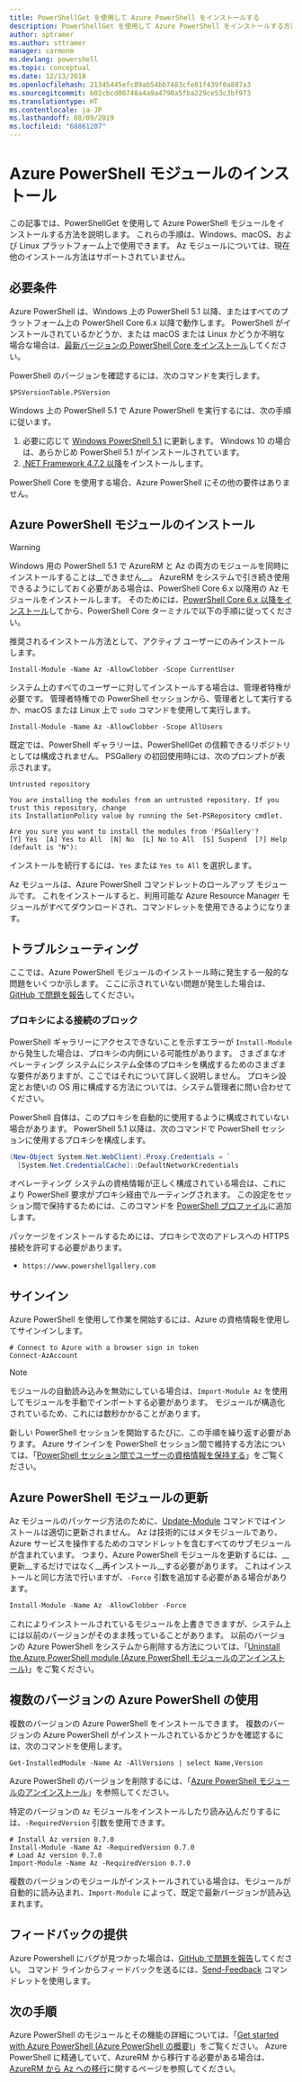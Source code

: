 ```yaml
---
title: PowerShellGet を使用して Azure PowerShell をインストールする
description: PowerShellGet を使用して Azure PowerShell をインストールする方法
author: sptramer
ms.author: sttramer
manager: carmonm
ms.devlang: powershell
ms.topic: conceptual
ms.date: 12/13/2018
ms.openlocfilehash: 21345445efc89ab54bb7483cfe81f439f0a887a3
ms.sourcegitcommit: b02cbcd00748a4a9a4790a5fba229ce53c3bf973
ms.translationtype: HT
ms.contentlocale: ja-JP
ms.lasthandoff: 08/09/2019
ms.locfileid: "68861207"
---
```

# <a name="install-the-azure-powershell-module"></a>Azure PowerShell モジュールのインストール

この記事では、PowerShellGet を使用して Azure PowerShell モジュールをインストールする方法を説明します。 これらの手順は、Windows、macOS、および Linux プラットフォーム上で使用できます。 Az モジュールについては、現在他のインストール方法はサポートされていません。

## <a name="requirements"></a>必要条件

Azure PowerShell は、Windows 上の PowerShell 5.1 以降、またはすべてのプラットフォーム上の PowerShell Core 6.x 以降で動作します。 PowerShell がインストールされているかどうか、または macOS または Linux かどうか不明な場合な場合は、[最新バージョンの PowerShell Core をインストール](/powershell/scripting/install/installing-powershell#powershell-core)してください。

PowerShell のバージョンを確認するには、次のコマンドを実行します。

```powershell-interactive
$PSVersionTable.PSVersion
```

Windows 上の PowerShell 5.1 で Azure PowerShell を実行するには、次の手順に従います。

1. 必要に応じて [Windows PowerShell 5.1](/powershell/scripting/install/installing-windows-powershell#upgrading-existing-windows-powershell) に更新します。 Windows 10 の場合は、あらかじめ PowerShell 5.1 がインストールされています。
2. [.NET Framework 4.7.2 以降](/dotnet/framework/install)をインストールします。

PowerShell Core を使用する場合、Azure PowerShell にその他の要件はありません。

## <a name="install-the-azure-powershell-module"></a>Azure PowerShell モジュールのインストール

> [!WARNING]
> Windows 用の PowerShell 5.1 で AzureRM と Az の両方のモジュールを同時にインストールすることは__できません__。 AzureRM をシステムで引き続き使用できるようにしておく必要がある場合は、PowerShell Core 6.x 以降用の Az モジュールをインストールします。 そのためには、[PowerShell Core 6.x 以降をインストール](https://docs.microsoft.com/powershell/scripting/install/installing-powershell-core-on-windows)してから、PowerShell Core ターミナルで以下の手順に従ってください。

推奨されるインストール方法として、アクティブ ユーザーにのみインストールします。

```powershell-interactive
Install-Module -Name Az -AllowClobber -Scope CurrentUser
```

システム上のすべてのユーザーに対してインストールする場合は、管理者特権が必要です。 管理者特権での PowerShell セッションから、管理者として実行するか、macOS または Linux 上で `sudo` コマンドを使用して実行します。

```powershell-interactive
Install-Module -Name Az -AllowClobber -Scope AllUsers
```

既定では、PowerShell ギャラリーは、PowerShellGet の信頼できるリポジトリとしては構成されません。 PSGallery の初回使用時には、次のプロンプトが表示されます。

```output
Untrusted repository

You are installing the modules from an untrusted repository. If you trust this repository, change
its InstallationPolicy value by running the Set-PSRepository cmdlet.

Are you sure you want to install the modules from 'PSGallery'?
[Y] Yes  [A] Yes to All  [N] No  [L] No to All  [S] Suspend  [?] Help (default is "N"):
```

インストールを続行するには、`Yes` または `Yes to All` を選択します。

Az モジュールは、Azure PowerShell コマンドレットのロールアップ モジュールです。 これをインストールすると、利用可能な Azure Resource Manager モジュールがすべてダウンロードされ、コマンドレットを使用できるようになります。

## <a name="troubleshooting"></a>トラブルシューティング

ここでは、Azure PowerShell モジュールのインストール時に発生する一般的な問題をいくつか示します。 ここに示されていない問題が発生した場合は、[GitHub で問題を報告](https://github.com/azure/azure-powershell/issues)してください。

### <a name="proxy-blocks-connection"></a>プロキシによる接続のブロック

PowerShell ギャラリーにアクセスできないことを示すエラーが `Install-Module` から発生した場合は、プロキシの内側にいる可能性があります。 さまざまなオペレーティング システムにシステム全体のプロキシを構成するためのさまざまな要件がありますが、ここではそれについて詳しく説明しません。 プロキシ設定とお使いの OS 用に構成する方法については、システム管理者に問い合わせてください。

PowerShell 自体は、このプロキシを自動的に使用するように構成されていない場合があります。 PowerShell 5.1 以降は、次のコマンドで PowerShell セッションに使用するプロキシを構成します。

```powershell
(New-Object System.Net.WebClient).Proxy.Credentials = `
  [System.Net.CredentialCache]::DefaultNetworkCredentials
```

オペレーティング システムの資格情報が正しく構成されている場合は、これにより PowerShell 要求がプロキシ経由でルーティングされます。
この設定をセッション間で保持するためには、このコマンドを [PowerShell プロファイル](/powershell/module/microsoft.powershell.core/about/about_profiles)に追加します。

パッケージをインストールするためには、プロキシで次のアドレスへの HTTPS 接続を許可する必要があります。

* `https://www.powershellgallery.com`

## <a name="sign-in"></a>サインイン

Azure PowerShell を使用して作業を開始するには、Azure の資格情報を使用してサインインします。

```powershell-interactive
# Connect to Azure with a browser sign in token
Connect-AzAccount
```

> [!NOTE]
>
> モジュールの自動読み込みを無効にしている場合は、`Import-Module Az` を使用してモジュールを手動でインポートする必要があります。 モジュールが構造化されているため、これには数秒かかることがあります。

新しい PowerShell セッションを開始するたびに、この手順を繰り返す必要があります。 Azure サインインを PowerShell セッション間で維持する方法については、「[PowerShell セッション間でユーザーの資格情報を保持する](context-persistence.md)」をご覧ください。

## <a name="update-the-azure-powershell-module"></a>Azure PowerShell モジュールの更新

Az モジュールのパッケージ方法のために、[Update-Module](/powershell/module/powershellget/update-module) コマンドではインストールは適切に更新されません。 Az は技術的にはメタモジュールであり、Azure サービスを操作するためのコマンドレットを含むすべてのサブモジュールが含まれています。 つまり、Azure PowerShell モジュールを更新するには、__更新__するだけではなく__再インストール__する必要があります。 これはインストールと同じ方法で行いますが、`-Force` 引数を追加する必要がある場合があります。

```powershell
Install-Module -Name Az -AllowClobber -Force
```

これによりインストールされているモジュールを上書きできますが、システム上には以前のバージョンがそのまま残っていることがあります。
以前のバージョンの Azure PowerShell をシステムから削除する方法については、「[Uninstall the Azure PowerShell module (Azure PowerShell モジュールのアンインストール)](uninstall-az-ps.md)」をご覧ください。

## <a name="use-multiple-versions-of-azure-powershell"></a>複数のバージョンの Azure PowerShell の使用

複数のバージョンの Azure PowerShell をインストールできます。 複数のバージョンの Azure PowerShell がインストールされているかどうかを確認するには、次のコマンドを使用します。

```powershell-interactive
Get-InstalledModule -Name Az -AllVersions | select Name,Version
```

Azure PowerShell のバージョンを削除するには、「[Azure PowerShell モジュールのアンインストール](uninstall-az-ps.md)」を参照してください。

特定のバージョンの `Az` モジュールをインストールしたり読み込んだりするには、`-RequiredVersion` 引数を使用できます。

```powershell-interactive
# Install Az version 0.7.0
Install-Module -Name Az -RequiredVersion 0.7.0 
# Load Az version 0.7.0
Import-Module -Name Az -RequiredVersion 0.7.0
```

複数のバージョンのモジュールがインストールされている場合は、モジュールが自動的に読み込まれ、`Import-Module` によって、既定で最新バージョンが読み込まれます。

## <a name="provide-feedback"></a>フィードバックの提供

Azure Powershell にバグが見つかった場合は、[GitHub で問題を報告](https://github.com/Azure/azure-powershell/issues)してください。
コマンド ラインからフィードバックを送るには、[Send-Feedback](/powershell/module/az.accounts/send-feedback) コマンドレットを使用します。

## <a name="next-steps"></a>次の手順

Azure PowerShell のモジュールとその機能の詳細については、「[Get started with Azure PowerShell (Azure PowerShell の概要)](get-started-azureps.md)」をご覧ください。
Azure PowerShell に精通していて、AzureRM から移行する必要がある場合は、[AzureRM から Az への移行](migrate-from-azurerm-to-az.md)に関するページを参照してください。
